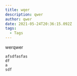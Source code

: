 ```yaml
---
title: wqer
description: qwer
author: qwer
date: 2021-05-24T20:36:15.092Z
tags:
  - Tags
---
```

werqwer

```
afsdfasfas
df
a
sdf
```